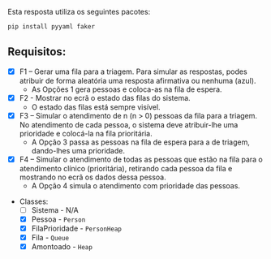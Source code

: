 Esta resposta utiliza os seguintes pacotes:

```sh
pip install pyyaml faker
```

## Requisitos:

* [x] F1 – Gerar uma fila para a triagem. Para simular as respostas, podes atribuir de forma aleatória uma resposta afirmativa ou nenhuma (azul).
  * As Opções 1 gera pessoas e coloca-as na fila de espera.
* [x] F2 - Mostrar no ecrã o estado das filas do sistema.
  * O estado das filas está sempre visível.
* [x] F3 – Simular o atendimento de n (n > 0) pessoas da fila para a triagem. No atendimento de cada pessoa, o sistema deve atribuir-lhe uma prioridade e colocá-la na fila prioritária.
  * A Opção 3 passa as pessoas na fila de espera para a de triagem, dando-lhes uma prioridade.
* [x] F4 – Simular o atendimento de todas as pessoas que estão na fila para o atendimento clínico (prioritária), retirando cada pessoa da fila e mostrando no ecrã os dados dessa pessoa.
  * A Opção 4 simula o atendimento com prioridade das pessoas.

* Classes:
  * [ ] Sistema - N/A
  * [x] Pessoa - `Person`
  * [x] FilaPrioridade - `PersonHeap`
  * [x] Fila - `Queue`
  * [x] Amontoado - `Heap`
